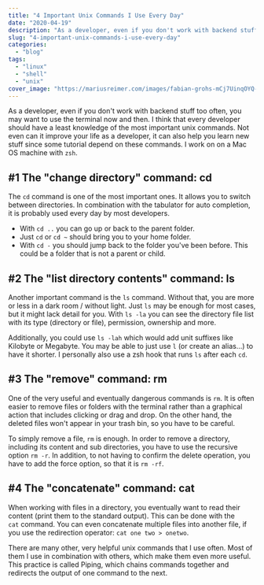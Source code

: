 ```yaml
---
title: "4 Important Unix Commands I Use Every Day"
date: "2020-04-19"
description: "As a developer, even if you don't work with backend stuff too often, you may want to use the terminal now and then. I think that every developer should have a least knowledge of the most important unix commands."
slug: "4-important-unix-commands-i-use-every-day"
categories:
  - "blog"
tags:
  - "linux"
  - "shell"
  - "unix"
cover_image: "https://mariusreimer.com/images/fabian-grohs-mCj7UinqOYQ-unsplash-copy.jpg"
---
```


As a developer, even if you don't work with backend stuff too often, you may want to use the terminal now and then. I think that every developer should have a least knowledge of the most important unix commands. Not even can it improve your life as a developer, it can also help you learn new stuff since some tutorial depend on these commands. I work on on a Mac OS machine with `zsh`.

## #1 The "change directory" command: cd 

The `cd` command is one of the most important ones. It allows you to switch between directories. In combination with the tabulator for auto completion, it is probably used every day by most developers.

- With `cd ..` you can go up or back to the parent folder.
- Just `cd` or `cd ~` should bring you to your home folder.
- With `cd -` you should jump back to the folder you've been before. This could be a folder that is not a parent or child.

## #2 The "list directory contents" command: ls

Another important command is the `ls` command. Without that, you are more or less in a dark room / without light. Just `ls` may be enough for most cases, but it might lack detail for you. With `ls -la` you can see the directory file list with its type (directory or file), permission, ownership and more.

Additionally, you could use `ls -lah` which would add unit suffixes like Kilobyte or Megabyte. You may be able to just use `l` (or create an alias...) to have it shorter. I personally also use a zsh hook that runs `ls` after each `cd`.

## #3 The "remove" command: rm

One of the very useful and eventually dangerous commands is `rm`. It is often easier to remove files or folders with the terminal rather than a graphical action that includes clicking or drag and drop. On the other hand, the deleted files won't appear in your trash bin, so you have to be careful.

To simply remove a file, `rm` is enough. In order to remove a directory, including its content and sub directories, you have to use the recursive option `rm -r`. In addition, to not having to confirm the delete operation, you have to add the force option, so that it is `rm -rf`.

## #4 The "concatenate" command: cat

When working with files in a directory, you eventually want to read their content (print them to the standard output). This can be done with the `cat` command. You can even concatenate multiple files into another file, if you use the redirection operator: `cat one two > onetwo`. 

There are many other, very helpful unix commands that I use often. Most of them I use in combination with others, which make them even more useful. This practice is called Piping, which chains commands together and redirects the output of one command to the next.
